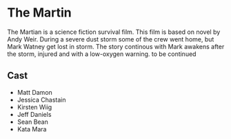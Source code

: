 # The Martin
The Martian is a science fiction survival film. This film is based on novel by Andy Weir. During a severe dust storm some of the crew went home, but Mark Watney get lost in storm.
The story continous with Mark awakens after the storm, injured and with a low-oxygen warning.
to be continued

## Cast
* Matt Damon
* Jessica Chastain
* Kirsten Wiig
* Jeff Daniels
* Sean Bean
* Kata Mara